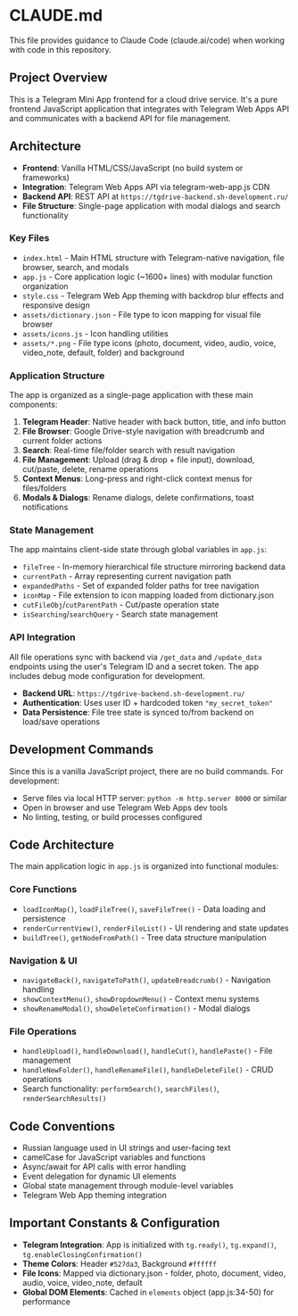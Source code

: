 # CLAUDE.md

This file provides guidance to Claude Code (claude.ai/code) when working with code in this repository.

## Project Overview

This is a Telegram Mini App frontend for a cloud drive service. It's a pure frontend JavaScript application that integrates with Telegram Web Apps API and communicates with a backend API for file management.

## Architecture

- **Frontend**: Vanilla HTML/CSS/JavaScript (no build system or frameworks)
- **Integration**: Telegram Web Apps API via telegram-web-app.js CDN
- **Backend API**: REST API at `https://tgdrive-backend.sh-development.ru/`
- **File Structure**: Single-page application with modal dialogs and search functionality

### Key Files

- `index.html` - Main HTML structure with Telegram-native navigation, file browser, search, and modals
- `app.js` - Core application logic (~1600+ lines) with modular function organization
- `style.css` - Telegram Web App theming with backdrop blur effects and responsive design
- `assets/dictionary.json` - File type to icon mapping for visual file browser  
- `assets/icons.js` - Icon handling utilities
- `assets/*.png` - File type icons (photo, document, video, audio, voice, video_note, default, folder) and background

### Application Structure

The app is organized as a single-page application with these main components:

1. **Telegram Header**: Native header with back button, title, and info button
2. **File Browser**: Google Drive-style navigation with breadcrumb and current folder actions
3. **Search**: Real-time file/folder search with result navigation
4. **File Management**: Upload (drag & drop + file input), download, cut/paste, delete, rename operations
5. **Context Menus**: Long-press and right-click context menus for files/folders
6. **Modals & Dialogs**: Rename dialogs, delete confirmations, toast notifications

### State Management

The app maintains client-side state through global variables in `app.js`:
- `fileTree` - In-memory hierarchical file structure mirroring backend data
- `currentPath` - Array representing current navigation path
- `expandedPaths` - Set of expanded folder paths for tree navigation
- `iconMap` - File extension to icon mapping loaded from dictionary.json
- `cutFileObj`/`cutParentPath` - Cut/paste operation state
- `isSearching`/`searchQuery` - Search state management

### API Integration

All file operations sync with backend via `/get_data` and `/update_data` endpoints using the user's Telegram ID and a secret token. The app includes debug mode configuration for development.

- **Backend URL**: `https://tgdrive-backend.sh-development.ru/`
- **Authentication**: Uses user ID + hardcoded token `"my_secret_token"`
- **Data Persistence**: File tree state is synced to/from backend on load/save operations

## Development Commands

Since this is a vanilla JavaScript project, there are no build commands. For development:

- Serve files via local HTTP server: `python -m http.server 8000` or similar
- Open in browser and use Telegram Web Apps dev tools
- No linting, testing, or build processes configured


## Code Architecture

The main application logic in `app.js` is organized into functional modules:

### Core Functions
- `loadIconMap()`, `loadFileTree()`, `saveFileTree()` - Data loading and persistence
- `renderCurrentView()`, `renderFileList()` - UI rendering and state updates
- `buildTree()`, `getNodeFromPath()` - Tree data structure manipulation

### Navigation & UI
- `navigateBack()`, `navigateToPath()`, `updateBreadcrumb()` - Navigation handling
- `showContextMenu()`, `showDropdownMenu()` - Context menu systems
- `showRenameModal()`, `showDeleteConfirmation()` - Modal dialogs

### File Operations  
- `handleUpload()`, `handleDownload()`, `handleCut()`, `handlePaste()` - File management
- `handleNewFolder()`, `handleRenameFile()`, `handleDeleteFile()` - CRUD operations
- Search functionality: `performSearch()`, `searchFiles()`, `renderSearchResults()`

## Code Conventions

- Russian language used in UI strings and user-facing text
- camelCase for JavaScript variables and functions  
- Async/await for API calls with error handling
- Event delegation for dynamic UI elements
- Global state management through module-level variables
- Telegram Web App theming integration

## Important Constants & Configuration

- **Telegram Integration**: App is initialized with `tg.ready()`, `tg.expand()`, `tg.enableClosingConfirmation()` 
- **Theme Colors**: Header `#527da3`, Background `#ffffff`
- **File Icons**: Mapped via dictionary.json - folder, photo, document, video, audio, voice, video_note, default
- **Global DOM Elements**: Cached in `elements` object (app.js:34-50) for performance